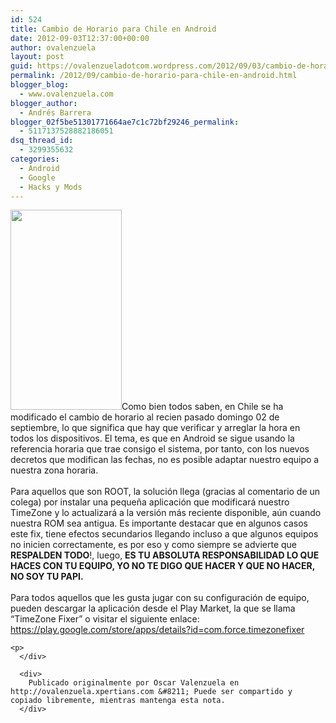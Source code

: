 ```yaml
---
id: 524
title: Cambio de Horario para Chile en Android
date: 2012-09-03T12:37:00+00:00
author: ovalenzuela
layout: post
guid: https://ovalenzueladotcom.wordpress.com/2012/09/03/cambio-de-horario-para-chile-en-android
permalink: /2012/09/cambio-de-horario-para-chile-en-android.html
blogger_blog:
  - www.ovalenzuela.com
blogger_author:
  - Andrés Barrera
blogger_02f5be51301771664ae7c1c72bf29246_permalink:
  - 5117137528882186051
dsq_thread_id:
  - 3299355632
categories:
  - Android
  - Google
  - Hacks y Mods
---
```

<div>
  <a href="http://www.ovalenzuela.com/wp-content/uploads/2016/02/aea6f-unnamed1.jpg"><img border="0" height="320" src="http://www.ovalenzuela.com/wp-content/uploads/2016/02/aea6f-unnamed1.jpg?w=169" width="178" /></a><span>Como bien todos saben, en Chile se ha modificado el cambio de horario al recien pasado domingo 02 de septiembre, lo que significa que hay que verificar y arreglar la hora en todos los dispositivos. El tema, es que en Android se sigue usando la referencia horaria que trae consigo el sistema, por tanto, con los nuevos decretos que modifican las fechas, no es posible adaptar nuestro equipo a nuestra zona horaria.</span>
</div>

<div>
  <span><br /></span>
</div>

<div>
  <span>Para aquellos que son ROOT, la solución llega (gracias al comentario de un colega) por instalar una pequeña aplicación que modificará nuestro TimeZone y lo actualizará a la versión más reciente disponible, aún cuando nuestra ROM sea antigua. Es importante destacar que en algunos casos este fix, tiene efectos secundarios llegando incluso a que algunos equipos no inicien correctamente, es por eso y como siempre se advierte que <b>RESPALDEN TODO</b>!, luego, <b>ES TU ABSOLUTA RESPONSABILIDAD LO QUE HACES CON TU EQUIPO, YO NO TE DIGO QUE HACER Y QUE NO HACER, NO SOY TU PAPI.</b></span>
</div>

<div>
  <span><br /></span>
</div>

<div>
  <span>Para todos aquellos que les gusta jugar con su configuración de equipo, pueden descargar la aplicación desde el Play Market, la que se llama &#8220;TimeZone Fixer&#8221; o visitar el siguiente enlace:</span>
</div>

<div>
  <span><a href="https://play.google.com/store/apps/details?id=com.force.timezonefixer">https://play.google.com/store/apps/details?id=com.force.timezonefixer</a></span></p> 
  
  <p>
    <div>
    </div>
    
    <p>
      </div> 
      
      <div>
        Publicado originalmente por Oscar Valenzuela en http://ovalenzuela.xpertians.com &#8211; Puede ser compartido y copiado libremente, mientras mantenga esta nota.
      </div>